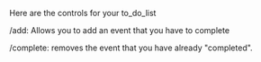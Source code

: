 Here are the controls for your to_do_list 

/add: Allows you to add an event that you have to complete 

/complete: removes the event that you have already "completed".
